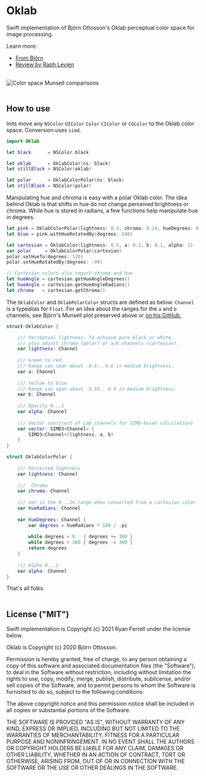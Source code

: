 # Oklab

Swift implementation of Björn Ottosson's Oklab perceptual color space for image processing.

Learn more:

- [From Björn](https://bottosson.github.io/posts/oklab/)
- [Review by Raph Levien](https://raphlinus.github.io/color/2021/01/18/oklab-critique.html)
<br><br>

![Color space Munsell comparisons](https://i.imgur.com/6oUoU1Q.png "Comparisons")
<br><br>

## How to use

Inits move any `NSColor` `UIColor` `Color` `CIColor` or `CGColor` to the Oklab color space. Conversion uses `simd`. 

```swift
import Oklab

let black      = NSColor.black

let oklab      = OklabColor(ns: black)
let stillBlack = NSColor(oklab)

let polar      = OklabColorPolar(ns: black)
let stillBlack = NSColor(polar)
```

Manipulating hue and chroma is easy with a polar Oklab color. The idea behind Oklab is that shifts in hue do not change perceived brightness or chroma. While hue is stored in radians, a few functions help manipulate hue in degrees.

```swift
let pink = OklabColorPolar(lightness: 0.5, chroma: 0.24, hueDegrees: 0)
let blue = pink.withHueRotatedBy(degrees: 240)

let cartesian = OklabColor(lightness: 0.5, a: 0.2, b: 0.1, alpha: 1)
var polar     = OklabColorPolar(cartesian)
polar.setHueTo(degrees: 120)
polar.setHueRotatedBy(degrees: -90)

// Cartesian colors also report chroma and hue
let hueAngle = cartesian.getHueAngleDegrees()
let hueAngle = cartesian.getHueAngleRadians()
let chroma   = cartesian.getChroma()
```


The `OklabColor` and `OklabPolarColor` structs are defined as below. `Channel` is a typealias for `Float`. For an idea about the ranges for the `a` and `b` channels, see Björn's Munsell plot preserved above or [on his GitHub.](https://bottosson.github.io/img/oklab/oklab_munsell.png)

```swift
struct OklabColor {

    /// Perceptual lightness. To achieve pure black or white, 
    /// also adjust chroma (polar) or a/b channels (cartesian).
    var lightness: Channel
    
    /// Green to red. 
    /// Range can span about -0.6...0.6 in medium brightness.
    var a: Channel
    
    /// Yellow to blue. 
    /// Range can span about -0.55...0.8 in medium brightness.
    var b: Channel
    
    /// Opacity 0...1
    var alpha: Channel
    
    /// Vector construct of Lab channels for SIMD-based calculations
    var vector: SIMD3<Channel> {
        SIMD3<Channel>(lightness, a, b)
    }
}

```
```swift
struct OklabColorPolar {
    
    /// Perceived lightness
    var lightness: Channel
    
    ///  Chroma
    var chroma: Channel
    
    /// Set in the 0...2π range when converted from a cartesian color
    var hueRadians: Channel
    
    var hueDegrees: Channel {
        var degrees = hueRadians * 180 / .pi
        
        while degrees < 0   { degrees += 360 }
        while degrees > 360 { degrees -= 360 }
        return degrees
    }
    
    /// Alpha 0...1
    var alpha: Channel
}
```

That's all folks.
<br><br>

## License ("MIT")

Swift implementation is Copyright (c) 2021 Ryan Ferrell under the license below.

Oklab is Copyright (c) 2020 Björn Ottosson. 

Permission is hereby granted, free of charge, to any person obtaining a copy of
this software and associated documentation files (the "Software"), to deal in
the Software without restriction, including without limitation the rights to
use, copy, modify, merge, publish, distribute, sublicense, and/or sell copies
of the Software, and to permit persons to whom the Software is furnished to do
so, subject to the following conditions:

The above copyright notice and this permission notice shall be included in all
copies or substantial portions of the Software.

THE SOFTWARE IS PROVIDED "AS IS", WITHOUT WARRANTY OF ANY KIND, EXPRESS OR
IMPLIED, INCLUDING BUT NOT LIMITED TO THE WARRANTIES OF MERCHANTABILITY,
FITNESS FOR A PARTICULAR PURPOSE AND NONINFRINGEMENT. IN NO EVENT SHALL THE
AUTHORS OR COPYRIGHT HOLDERS BE LIABLE FOR ANY CLAIM, DAMAGES OR OTHER
LIABILITY, WHETHER IN AN ACTION OF CONTRACT, TORT OR OTHERWISE, ARISING FROM,
OUT OF OR IN CONNECTION WITH THE SOFTWARE OR THE USE OR OTHER DEALINGS IN THE
SOFTWARE.
